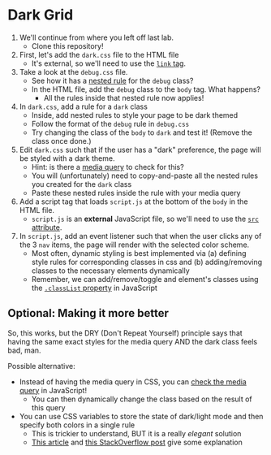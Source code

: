 # Dark Grid

1. We'll continue from where you left off last lab.
    * Clone this repository!
1. First, let's add the `dark.css` file to the HTML file
    * It's external, so we'll need to use the [`link` tag](https://www.w3schools.com/tags/tag_link.asp).
1. Take a look at the `debug.css` file.
    * See how it has a [nested rule](https://developer.mozilla.org/en-US/docs/Web/CSS/CSS_nesting/Using_CSS_nesting) for the `debug` class?
    * In the HTML file, add the `debug` class to the `body` tag. What happens?
        * All the rules inside that nested rule now applies!
1. In `dark.css`, add a rule for a `dark` class
    * Inside, add nested rules to style your page to be dark themed
    * Follow the format of the `debug` rule in `debug.css`
    * Try changing the class of the `body` to `dark` and test it! (Remove the class once done.)
1. Edit `dark.css` such that if the user has a "dark" preference, the page will be styled with a dark theme.
    * Hint: is there a [media query](https://developer.mozilla.org/en-US/docs/Web/CSS/CSS_media_queries/Using_media_queries) to check for this?
    * You will (unfortunately) need to copy-and-paste all the nested rules you created for the `dark` class
    * Paste these nested rules inside the rule with your media query
1. Add a script tag that loads `script.js` at the bottom of the `body` in the HTML file.
    * `script.js` is an **external** JavaScript file, so we'll need to use the [`src` attribute](https://www.w3schools.com/TAGS/att_script_src.asp).
1. In `script.js`, add an event listener such that when the user clicks any of the 3 `nav` items, the page will render with the selected color scheme.
    * Most often, dynamic styling is best implemented via (a) defining style rules for corresponding classes in css and (b) adding/removing classes to the necessary elements dynamically
    * Remember, we can add/remove/toggle and element's classes using the [`.classList` property](https://developer.mozilla.org/en-US/docs/Web/API/Element/classList) in JavaScript

## Optional: Making it more better

So, this works, but the DRY (Don't Repeat Yourself) principle says that having the same exact styles for the media query AND the dark class feels bad, man.

Possible alternative:
* Instead of having the media query in CSS, you can [check the media query](https://developer.mozilla.org/en-US/docs/Web/API/Window/matchMedia) in JavaScript!
    * You can then dynamically change the class based on the result of this query
* You can use CSS variables to store the state of dark/light mode and then specify both colors in a single rule
    * This is trickier to understand, BUT it is a really *elegant* solution
    * [This article](https://css-tricks.com/a-dry-approach-to-color-themes-in-css/) and [this StackOverflow post](https://stackoverflow.com/a/70934827) give some explanation
